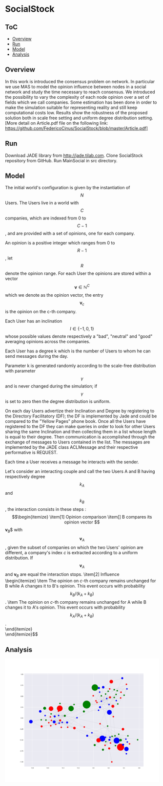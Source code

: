 # SocialStock
<script src="https://cdn.mathjax.org/mathjax/latest/MathJax.js?config=TeX-AMS-MML_HTMLorMML" type="text/javascript"></script>
## ToC
- [Overview](#overview)
- [Run](#run)
- [Model](#model)
- [Analysis](#analysis)


## Overview

In this work is introduced the consensus problem on network. In particular we use MAS to model the opinion influence between nodes in a social network and study the time necessary to reach consensus. We introduced the possibility to vary the complexity of each node opinion over a set of fields which we call companies.
Some estimation has been done in order to make the simulation suitable for representing reality and still keep computational costs low. Results show the robustness of the proposed solution both in scale free setting and uniform degree distribution setting.
[More detail on Article.pdf file on the following link: https://github.com/FedericoCinus/SocialStock/blob/master/Article.pdf]


## Run

Download JADE library from http://jade.tilab.com. Clone SocialStock repository from GitHub. Run MainSocial in src directory.


## Model
The initial world's configuration is given by the instantiation of $$N$$ Users. 
The Users live in a world with $$C$$ companies, which are indexed from 0 to $$C-1$$, and are provided with a set of opinions, one for each company.

An opinion is a positive integer which ranges from 0 to $$ R-1 $$, let $$R$$ denote the opinion range. For each User the opinions are stored within a vector $$ \mathbf{v} \in \mathbb{N}^C $$ which we denote as the opinion vector, the entry $$  \mathbf{v}_c $$ is the opinion on the c-th company.

Each User has an inclination $$I \in \{-1,0,1\}$$ whose possible values denote respectively a "bad", "neutral" and "good" averaging opinions across the companies.

Each User has a degree k which is the number of Users to whom he can send messages during the day.

Parameter k is generated randomly according to the scale-free distribution with parameter $$\gamma$$ and is never changed during the simulation; if $$\gamma$$ is set to zero then the degree distribution is uniform.

On each day Users advertize their Inclination and Degree by registering to the Directory Facilitatory (DF); the DF is implemented by Jade and could be compared to the "Yellow Pages" phone book.
Once all the Users have registered to the DF they can make queries in order to look for other Users sharing the same Inclination and then collecting them in a list whose length is equal to their degree. 
Then communication is accomplished through the exchange of messages to Users contained in the list. The messages are implemented by the JADE class ACLMessage and their respective performative is REQUEST.
 
Each time a User receives a message he interacts with the sender.

Let's consider an interacting couple and call the two Users A and B having respectively degree $$k_A$$ and 
$$k_B$$, the interaction consists in these steps :
$$\begin{itemize}
	\item[1] Opinion comparison
	\item[] B compares its opinion vector $$$\mathbf{v}_B$$ with $$\mathbf{v}_A$$, given the subset of companies on which the two Users' opinion are different, a company's index $c$ is extracted according to a uniform distribution. If $$\mathbf{v}_A$$ and $\mathbf{v}_B$ are equal the interaction stops. 
	\item[2] Influence	
	\begin{itemize}
		\item The opinion on $c$-th company remains unchanged for B while A changes it to B's opinion. This event occurs with probability $$k_B/(k_A + k_B)$$.
		\item The opinion on $c$-th company remains unchanged for A while B changes it to A's opinion. This event occurs with probability $$k_A/(k_A + k_B)$$.	 	
	\end{itemize} 		
\end{itemize}$$

## Analysis

![gif][gif]


[gif]: img/gif.gif "gif"
